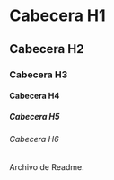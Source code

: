 # Cabecera H1
## Cabecera H2
### Cabecera H3
#### Cabecera H4
##### Cabecera H5
###### Cabecera  H6


Archivo de Readme.